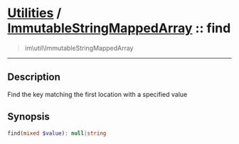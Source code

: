 # [Utilities](util.md) / [ImmutableStringMappedArray](util-ImmutableStringMappedArray.md) :: find
 > im\util\ImmutableStringMappedArray
____

## Description
Find the key matching the first location with a specified value

## Synopsis
```php
find(mixed $value): null|string
```
